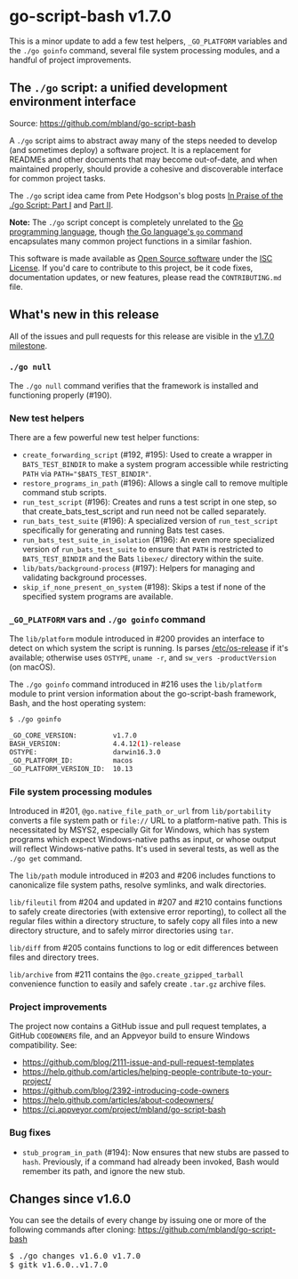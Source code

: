 # go-script-bash v1.7.0

This is a minor update to add a few test helpers, `_GO_PLATFORM` variables and the `./go goinfo` command, several file system processing modules, and a handful of project improvements.

## The `./go` script: a unified development environment interface

Source: https://github.com/mbland/go-script-bash

A `./go` script aims to abstract away many of the steps needed to develop (and sometimes deploy) a software project. It is a replacement for READMEs and other documents that may become out-of-date, and when maintained properly, should provide a cohesive and discoverable interface for common project tasks.

The `./go` script idea came from Pete Hodgson's blog posts [In Praise of the ./go Script: Part I][hodg-1] and [Part II][hodg-2].

[hodg-1]: https://www.thoughtworks.com/insights/blog/praise-go-script-part-i
[hodg-2]: https://www.thoughtworks.com/insights/blog/praise-go-script-part-ii

**Note:** The `./go` script concept is completely unrelated to the [Go programming language][golang], though [the Go language's `go` command][golang-cmd] encapsulates many common project functions in a similar fashion.

[golang]:     https://golang.org
[golang-cmd]: https://golang.org/cmd/go/

This software is made available as [Open Source software][oss-def] under the [ISC License][]. If you'd care to contribute to this project, be it code fixes, documentation updates, or new features, please read the `CONTRIBUTING.md` file.

[oss-def]:     https://opensource.org/osd-annotated
[isc license]: https://www.isc.org/downloads/software-support-policy/isc-license/

## What's new in this release

All of the issues and pull requests for this release are visible in the [v1.7.0 milestone][].

[v1.7.0 milestone]: https://github.com/mbland/go-script-bash/milestone/5?closed=1

### `./go null`

The `./go null` command verifies that the framework is installed and functioning properly (#190).

### New test helpers

There are a few powerful new test helper functions:

* `create_forwarding_script` (#192, #195): Used to create a wrapper in `BATS_TEST_BINDIR` to make a system program accessible while restricting `PATH` via `PATH="$BATS_TEST_BINDIR"`.
* `restore_programs_in_path` (#196): Allows a single call to remove multiple command stub scripts.
* `run_test_script` (#196): Creates and runs a test script in one step, so that create_bats_test_script and run need not be called separately.
* `run_bats_test_suite` (#196): A specialized version of `run_test_script` specifically for generating and running Bats test cases.
* `run_bats_test_suite_in_isolation` (#196): An even more specialized version of `run_bats_test_suite` to ensure that `PATH` is restricted to `BATS_TEST_BINDIR` and the Bats `libexec/` directory within the suite.
* `lib/bats/background-process` (#197): Helpers for managing and validating background processes.
* `skip_if_none_present_on_system` (#198): Skips a test if none of the specified system programs are available.

### `_GO_PLATFORM` vars and `./go goinfo` command

The `lib/platform` module introduced in #200 provides an interface to detect on which system the script is running. Is parses [/etc/os-release][os-release] if it's available; otherwise uses `OSTYPE`, `uname -r`, and `sw_vers -productVersion` (on macOS).

[os-release]: https://www.freedesktop.org/software/systemd/man/os-release.html

The `./go goinfo` command introduced in #216 uses the `lib/platform` module to print version information about the go-script-bash framework, Bash, and the host operating system:

```bash
$ ./go goinfo

_GO_CORE_VERSION:         v1.7.0
BASH_VERSION:             4.4.12(1)-release
OSTYPE:                   darwin16.3.0
_GO_PLATFORM_ID:          macos
_GO_PLATFORM_VERSION_ID:  10.13
```

### File system processing modules

Introduced in #201, `@go.native_file_path_or_url` from `lib/portability` converts a file system path or `file://` URL to a platform-native path. This is necessitated by MSYS2, especially Git for Windows, which has system programs which expect Windows-native paths as input, or whose output will reflect Windows-native paths. It's used in several tests, as well as the `./go get` command.

The `lib/path` module introduced in #203 and #206 includes functions to canonicalize file system paths, resolve symlinks, and walk directories.

`lib/fileutil` from #204 and updated in #207 and #210 contains functions to safely create directories (with extensive error reporting), to collect all the regular files within a directory structure, to safely copy all files into a new directory structure, and to safely mirror directories using `tar`.

`lib/diff` from #205 contains functions to log or edit differences between files and directory trees.

`lib/archive` from #211 contains the `@go.create_gzipped_tarball` convenience function to easily and safely create `.tar.gz` archive files.

### Project improvements

The project now contains a GitHub issue and pull request templates, a GitHub `CODEOWNERS` file, and an Appveyor build to ensure Windows compatibility. See:

* https://github.com/blog/2111-issue-and-pull-request-templates
* https://help.github.com/articles/helping-people-contribute-to-your-project/
* https://github.com/blog/2392-introducing-code-owners
* https://help.github.com/articles/about-codeowners/
* https://ci.appveyor.com/project/mbland/go-script-bash

### Bug fixes

* `stub_program_in_path` (#194): Now ensures that new stubs are passed to `hash`. Previously, if a command had already been invoked, Bash would remember its path, and ignore the new stub.

## Changes since v1.6.0

You can see the details of every change by issuing one or more of the following commands after cloning: https://github.com/mbland/go-script-bash

<pre>
$ ./go changes v1.6.0 v1.7.0
$ gitk v1.6.0..v1.7.0
</pre>
